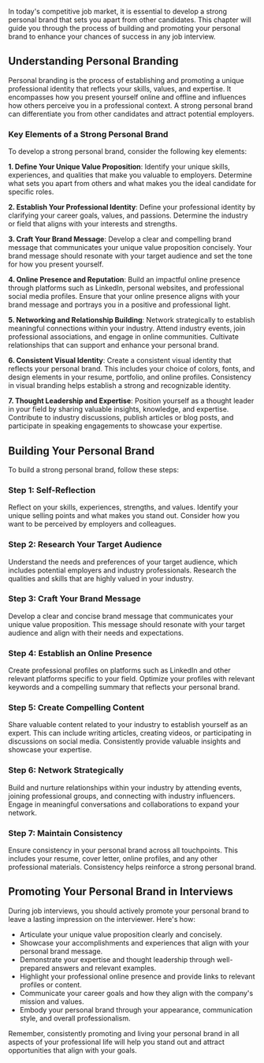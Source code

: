 
In today's competitive job market, it is essential to develop a strong personal brand that sets you apart from other candidates. This chapter will guide you through the process of building and promoting your personal brand to enhance your chances of success in any job interview.

Understanding Personal Branding
-------------------------------

Personal branding is the process of establishing and promoting a unique professional identity that reflects your skills, values, and expertise. It encompasses how you present yourself online and offline and influences how others perceive you in a professional context. A strong personal brand can differentiate you from other candidates and attract potential employers.

### Key Elements of a Strong Personal Brand

To develop a strong personal brand, consider the following key elements:

**1. Define Your Unique Value Proposition**: Identify your unique skills, experiences, and qualities that make you valuable to employers. Determine what sets you apart from others and what makes you the ideal candidate for specific roles.

**2. Establish Your Professional Identity**: Define your professional identity by clarifying your career goals, values, and passions. Determine the industry or field that aligns with your interests and strengths.

**3. Craft Your Brand Message**: Develop a clear and compelling brand message that communicates your unique value proposition concisely. Your brand message should resonate with your target audience and set the tone for how you present yourself.

**4. Online Presence and Reputation**: Build an impactful online presence through platforms such as LinkedIn, personal websites, and professional social media profiles. Ensure that your online presence aligns with your brand message and portrays you in a positive and professional light.

**5. Networking and Relationship Building**: Network strategically to establish meaningful connections within your industry. Attend industry events, join professional associations, and engage in online communities. Cultivate relationships that can support and enhance your personal brand.

**6. Consistent Visual Identity**: Create a consistent visual identity that reflects your personal brand. This includes your choice of colors, fonts, and design elements in your resume, portfolio, and online profiles. Consistency in visual branding helps establish a strong and recognizable identity.

**7. Thought Leadership and Expertise**: Position yourself as a thought leader in your field by sharing valuable insights, knowledge, and expertise. Contribute to industry discussions, publish articles or blog posts, and participate in speaking engagements to showcase your expertise.

Building Your Personal Brand
----------------------------

To build a strong personal brand, follow these steps:

### Step 1: Self-Reflection

Reflect on your skills, experiences, strengths, and values. Identify your unique selling points and what makes you stand out. Consider how you want to be perceived by employers and colleagues.

### Step 2: Research Your Target Audience

Understand the needs and preferences of your target audience, which includes potential employers and industry professionals. Research the qualities and skills that are highly valued in your industry.

### Step 3: Craft Your Brand Message

Develop a clear and concise brand message that communicates your unique value proposition. This message should resonate with your target audience and align with their needs and expectations.

### Step 4: Establish an Online Presence

Create professional profiles on platforms such as LinkedIn and other relevant platforms specific to your field. Optimize your profiles with relevant keywords and a compelling summary that reflects your personal brand.

### Step 5: Create Compelling Content

Share valuable content related to your industry to establish yourself as an expert. This can include writing articles, creating videos, or participating in discussions on social media. Consistently provide valuable insights and showcase your expertise.

### Step 6: Network Strategically

Build and nurture relationships within your industry by attending events, joining professional groups, and connecting with industry influencers. Engage in meaningful conversations and collaborations to expand your network.

### Step 7: Maintain Consistency

Ensure consistency in your personal brand across all touchpoints. This includes your resume, cover letter, online profiles, and any other professional materials. Consistency helps reinforce a strong personal brand.

Promoting Your Personal Brand in Interviews
-------------------------------------------

During job interviews, you should actively promote your personal brand to leave a lasting impression on the interviewer. Here's how:

* Articulate your unique value proposition clearly and concisely.
* Showcase your accomplishments and experiences that align with your personal brand message.
* Demonstrate your expertise and thought leadership through well-prepared answers and relevant examples.
* Highlight your professional online presence and provide links to relevant profiles or content.
* Communicate your career goals and how they align with the company's mission and values.
* Embody your personal brand through your appearance, communication style, and overall professionalism.

Remember, consistently promoting and living your personal brand in all aspects of your professional life will help you stand out and attract opportunities that align with your goals.
